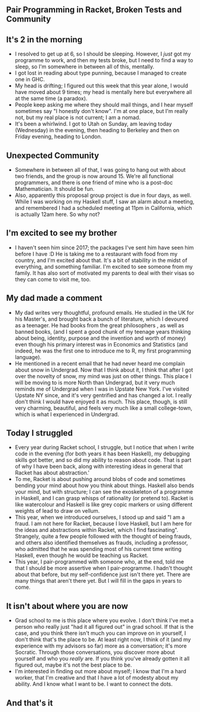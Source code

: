 ## Pair Programming in Racket, Broken Tests and Community

## It's 2 in the morning

- I resolved to get up at 6, so I should be sleeping.
  However, I *just* got my programme to work, and then my tests broke, but I need to find a way
  to sleep, so I'm somewhere in between all of this, mentally.
- I got lost in reading about type punning, because I managed to create one in GHC.
- My head is drifting; I figured out this week that this year alone, I would have moved about 9 times;
  my head is mentally here but everywhere all at the same time (a paradox).
- People keep asking me where they should mail things, and I hear myself sometimes say "I honestly don't know".
  I'm at one place, but I'm really not, but my real place is not current; I am a nomad.
- It's been a whirlwind. I got to Utah on Sunday, am leaving today (Wednesday) in the evening,
  then heading to Berkeley and then on Friday evening, heading to London.
  
## Unexpected Community
- Somewhere in between all of that, I was going to hang out with about two friends, and the 
  group is now around 15. We're all functional programmers, and there is one friend of mine
  who is a post-doc Mathematician. It should be fun.
- Also, apparently this proposal group project is due in four days, as well. While I was working
  on my Haskell stuff, I saw an alarm about a meeting, and remembered I had a scheduled meeting
  at 11pm in California, which is actually 12am here. So why not?
  
## I'm excited to see my brother
- I haven't seen him since 2017; the packages I've sent him have seen him before I have :D
  He is taking me to a restaurant with food from my country, and I'm excited about that.
  It's a bit of stability in the midst of everything, and something familiar. 
  I'm excited to see someone from my family. It has also sort of motivated my parents to deal
  with their visas so they can come to visit me, too.
  
## My dad made a comment
- My dad writes very thoughtful, profound emails. He studied in the UK for his Master's, and brought
  back a bunch of literature, which I devoured as a teenager. He had books from the great philosophers
  , as well as banned books, (and I spent a good chunk of my teenage years thinking about being, identity, purpose and the    invention
  and worth of money)
  even though his primary interest was in Economics and Statistics (and indeed, he was the first one 
  to introduce me to R, my first programming language). 
- He mentioned in a recent email that he had never heard me complain about snow in Undergrad. Now that I think
  about it, I think that after I got over the novelty of snow, my mind was just on other things. This place
  I will be moving to is more North than Undergrad, but it very much reminds me of Undergrad when I was in
  Upstate New York. I've visited Upstate NY since, and it's very gentrified and has changed a lot. I really
  don't think I would have enjoyed it as much. This place, though, is still very charming, beautiful, and 
  feels very much like a small college-town, which is what I experienced in Undergrad. 
  
## Today I struggled
- Every year during Racket school, I struggle, but I notice that when I write code in the evening (for both
  years it has been Haskell), my debugging skills got better, and so did my ability to reason about code.
  That is part of why I have been back, along with interesting ideas in general that Racket has about abstraction.'
- To me, Racket is about pushing around blobs of code and sometimes bending your mind about how you think about things.
  Haskell also bends your mind, but with structure; I can see the exoskeleton of a programme in Haskell, and I can grasp
  whisps of rationality (or pretend to). Racket is like watercolour and Haskell is like grey copic markers or using
  different weights of lead to draw on vellum.
- This year, when we introduced ourselves, I stood up and said "I am a fraud. I am not here for Racket, because I love
  Haskell, but I am here for the ideas and abstractions within Racket, which I find fascinating". Strangely, quite a few
  people followed with the thought of being frauds, and others also identified themselves as frauds, including a professor,
  who admitted that he was spending most of his current time writing Haskell, even though he would be teaching us Racket.
- This year, I pair-programmed with someone who, at the end, told me that I should be more assertive when I pair-programme.
  I hadn't thought about that before, but my self-confidence just isn't there yet. There are many things that
  aren't there yet. But I will fill in the gaps in years to come.
  
## It isn't about where you are now
- Grad school to me is this place where you evolve. I don't think I've met a person who really just "had it all figured out"
  in grad school. If that is the case, and you think there isn't much you can improve on in yourself, I don't think
  that's the place to be. At least right now, I think of it (and my experience with my advisors so far) more as a 
  conversation; it's more Socratic. Through those conversations, you discover more about yourself and who you *really* are.
  If you think you've already gotten it all figured out, maybe it's not the best place to be.
- I'm interested in finding out more about myself; I know that I'm a hard worker, that I'm creative and that I have a lot
  of modesty about my ability. And I know what I want to be. I want to connect the dots.
  
## And that's it
